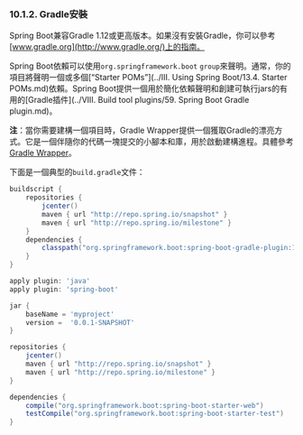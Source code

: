 ### 10.1.2. Gradle安裝

Spring Boot兼容Gradle 1.12或更高版本。如果沒有安裝Gradle，你可以參考[www.gradle.org](http://www.gradle.org/)上的指南。

Spring Boot依賴可以使用`org.springframework.boot` `group`來聲明。通常，你的項目將聲明一個或多個[“Starter POMs”](../III. Using Spring Boot/13.4. Starter POMs.md)依賴。Spring Boot提供一個用於簡化依賴聲明和創建可執行jars的有用的[Gradle插件](../VIII. Build tool plugins/59. Spring Boot Gradle plugin.md)。

**注**：當你需要建構一個項目時，Gradle Wrapper提供一個獲取Gradle的漂亮方式。它是一個伴隨你的代碼一塊提交的小腳本和庫，用於啟動建構進程。具體參考[Gradle Wrapper](www.gradle.org/docs/current/userguide/gradle_wrapper.html)。

下面是一個典型的`build.gradle`文件：
```gradle
buildscript {
    repositories {
        jcenter()
        maven { url "http://repo.spring.io/snapshot" }
        maven { url "http://repo.spring.io/milestone" }
    }
    dependencies {
        classpath("org.springframework.boot:spring-boot-gradle-plugin:1.3.0.BUILD-SNAPSHOT")
    }
}

apply plugin: 'java'
apply plugin: 'spring-boot'

jar {
    baseName = 'myproject'
    version =  '0.0.1-SNAPSHOT'
}

repositories {
    jcenter()
    maven { url "http://repo.spring.io/snapshot" }
    maven { url "http://repo.spring.io/milestone" }
}

dependencies {
    compile("org.springframework.boot:spring-boot-starter-web")
    testCompile("org.springframework.boot:spring-boot-starter-test")
}

```
